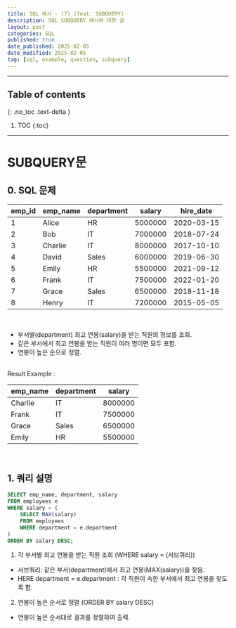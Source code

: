 ```yaml
---
title: SQL 예시 - (7) (feat. SUBQUERY)
description: SQL SUBQUERY 예시에 대한 글
layout: post
categories: SQL
published: true
date_published: 2025-02-05
date_modified: 2025-02-05
tag: [sql, example, question, subquery]
---
```

---
## Table of contents
{: .no_toc .text-delta }

1. TOC
{:toc}
---

<!-- 글의 제목은 #
    나머지 큰 제목은 ##
    이후 나머지는 3개이상 -->

# SUBQUERY문

## 0. SQL 문제

| emp_id | emp_name | department | salary | hire_date |
| --- | --- | --- | --- | --- |
| 1 | Alice | HR | 5000000 | 2020-03-15 |
| 2 | Bob | IT | 7000000 | 2018-07-24 |
| 3 | Charlie | IT | 8000000 | 2017-10-10 |
| 4 | David | Sales | 6000000 | 2019-06-30 |
| 5 | Emily | HR | 5500000 | 2021-09-12 |
| 6 | Frank | IT | 7500000 | 2022-01-20 |
| 7 | Grace | Sales | 6500000 | 2018-11-18 |
| 8 | Henry | IT | 7200000 | 2015-05-05 |

<br>

- 부서별(department) 최고 연봉(salary)을 받는 직원의 정보를 조회.
- 같은 부서에서 최고 연봉을 받는 직원이 여러 명이면 모두 포함.
- 연봉이 높은 순으로 정렬.
<br>
Result Example : <br>

| emp_name | department | salary | 
| --- | --- | --- |  
| Charlie | IT | 8000000 | 
| Frank | IT | 7500000 | 
| Grace | Sales | 6500000 | 
| Emily | HR | 5500000 | 

<br>

## 1. 쿼리 설명
```sql
SELECT emp_name, department, salary
FROM employees e
WHERE salary = (
    SELECT MAX(salary)
    FROM employees
    WHERE department = e.department
)
ORDER BY salary DESC;
```
1. 각 부서별 최고 연봉을 받는 직원 조회 (WHERE salary = (서브쿼리))
- 서브쿼리: 같은 부서(department)에서 최고 연봉(MAX(salary))을 찾음.
- HERE department = e.department : 각 직원이 속한 부서에서 최고 연봉을 찾도록 함.
2. 연봉이 높은 순서로 정렬 (ORDER BY salary DESC)
- 연봉이 높은 순서대로 결과를 정렬하여 출력.